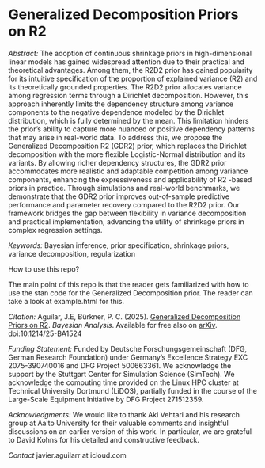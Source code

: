 # Generalized Decomposition Priors on R2


_Abstract:_ The adoption of continuous shrinkage priors in high-dimensional linear models has gained widespread attention due to their practical and theoretical advantages. Among them, the R2D2 prior has gained popularity for its intuitive specification of the proportion of explained variance (R2) and its theoretically grounded properties. The R2D2 prior allocates variance among regression terms through a Dirichlet decomposition. However, this approach inherently limits the dependency structure among variance components to the negative dependence modeled by the Dirichlet distribution, which is fully determined by the mean. This limitation hinders the prior’s ability to capture more nuanced or positive dependency patterns that may arise in real-world data.
To address this, we propose the Generalized Decomposition R2 (GDR2) prior, which replaces the Dirichlet decomposition with the more flexible Logistic-Normal distribution and its variants. By allowing richer dependency structures, the GDR2 prior accommodates more realistic and adaptable competition among variance components, enhancing the expressiveness and applicability of R2
-based priors in practice. Through simulations and real-world benchmarks, we demonstrate that the GDR2 prior improves out-of-sample predictive performance and parameter recovery compared to the R2D2 prior. Our framework bridges the gap between flexibility in variance decomposition and practical implementation, advancing the utility of shrinkage priors in complex regression settings.

_Keywords:_ Bayesian inference, prior specification, shrinkage priors, variance decomposition, regularization


How to use this repo? 

The main point of this repo is that the reader gets familiarized with how to use the stan code for the Generalized Decomposition prior. The reader can take a look at example.html for this.

_Citation:_  Aguilar, J.E, Bürkner, P. C. (2025).  [Generalized Decomposition Priors on R2](https://projecteuclid.org/journals/bayesian-analysis/advance-publication/Generalized-Decomposition-Priors-on-R2/10.1214/25-BA1524.full). *Bayesian Analysis*. Available for free also on [arXiv](https://arxiv.org/abs/2401.10180). doi:10.1214/25-BA1524

_Funding Statement:_
Funded by Deutsche Forschungsgemeinschaft (DFG, German Research Foundation) under Germany’s Excellence Strategy EXC 2075-390740016 and DFG Project 500663361. We acknowledge the support by the Stuttgart Center for Simulation Science (SimTech). We acknowledge the computing time provided on the Linux HPC cluster at Technical University Dortmund (LiDO3), partially funded in the course of the Large-Scale Equipment Initiative by DFG Project 271512359.

_Acknowledgments:_ We would like to thank Aki Vehtari and his research group at Aalto University for their valuable comments and insightful discussions on an earlier version of this work. In particular, we are grateful to David Kohns for his detailed and constructive feedback.

_Contact_ javier.aguilarr at icloud.com
